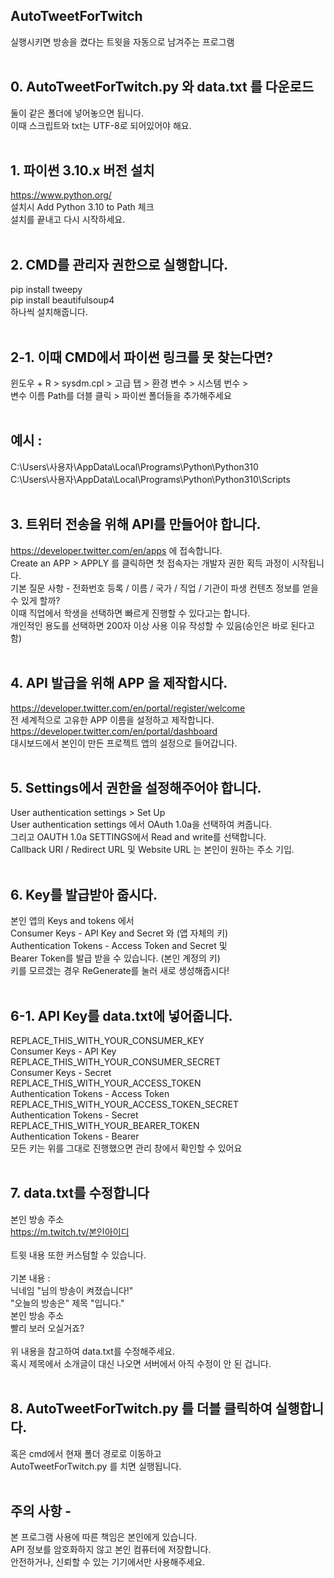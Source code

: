 ##  AutoTweetForTwitch
실행시키면 방송을 켰다는 트윗을 자동으로 남겨주는 프로그램<br>
<br>
## 0. AutoTweetForTwitch.py 와 data.txt 를 다운로드
둘이 같은 폴더에 넣어놓으면 됩니다.<br>
이때 스크립트와 txt는 UTF-8로 되어있어야 해요.<br>
<br>
## 1. 파이썬 3.10.x 버전 설치
https://www.python.org/<br>
설치시 Add Python 3.10 to Path 체크<br>
설치를 끝내고 다시 시작하세요.<br>
<br>
## 2. CMD를 관리자 권한으로 실행합니다.
pip install tweepy<br>
pip install beautifulsoup4<br>
하나씩 설치해줍니다.<br>
<br>
## 2-1. 이때 CMD에서 파이썬 링크를 못 찾는다면?
윈도우 + R > sysdm.cpl > 고급 탭 > 환경 변수 > 시스템 번수 ><br>
변수 이름 Path를 더블 클릭 > 파이썬 폴더들을 추가해주세요<br>
<br>
## 예시 :<br>
C:\Users\사용자\AppData\Local\Programs\Python\Python310<br>
C:\Users\사용자\AppData\Local\Programs\Python\Python310\Scripts<br>
<br>
## 3. 트위터 전송을 위해 API를 만들어야 합니다.
https://developer.twitter.com/en/apps 에 접속합니다.<br>
Create an APP > APPLY 를 클릭하면 첫 접속자는 개발자 권한 획득 과정이 시작됩니다.<br>
기본 질문 사항 - 전화번호 등록 / 이름 / 국가 / 직업 / 기관이 파생 컨텐츠 정보를 얻을 수 있게 할까? <br>
이때 직업에서 학생을 선택하면 빠르게 진행할 수 있다고는 합니다.<br>
개인적인 용도를 선택하면 200자 이상 사용 이유 작성할 수 있음(승인은 바로 된다고 함)<br>
<br>
## 4. API 발급을 위해 APP 을 제작합시다.
https://developer.twitter.com/en/portal/register/welcome<br>
전 세계적으로 고유한 APP 이름을 설정하고 제작합니다.<br>
https://developer.twitter.com/en/portal/dashboard<br>
대시보드에서 본인이 만든 프로젝트 앱의 설정으로 들어갑니다.<br>
<br>
## 5. Settings에서 권한을 설정해주어야 합니다.
User authentication settings > Set Up<br>
User authentication settings 에서 OAuth 1.0a을 선택하여 켜줍니다.<br>
그리고 OAUTH 1.0a SETTINGS에서 Read and write를 선택합니다.<br>
Callback URI / Redirect URL 및 Website URL 는 본인이 원하는 주소 기입.<br>
<br>
## 6. Key를 발급받아 줍시다.
본인 앱의 Keys and tokens 에서 <br>
Consumer Keys - API Key and Secret 와 (앱 자체의 키)<br>
Authentication Tokens - Access Token and Secret 및 <br>
Bearer Token를 발급 받을 수 있습니다. (본인 계정의 키)<br>
키를 모르겠는 경우 ReGenerate를 눌러 새로 생성해줍시다!<br>
<br>
## 6-1. API Key를 data.txt에 넣어줍니다.
REPLACE_THIS_WITH_YOUR_CONSUMER_KEY<br>
Consumer Keys - API Key<br>
REPLACE_THIS_WITH_YOUR_CONSUMER_SECRET<br>
Consumer Keys - Secret<br>
REPLACE_THIS_WITH_YOUR_ACCESS_TOKEN<br>
Authentication Tokens - Access Token<br>
REPLACE_THIS_WITH_YOUR_ACCESS_TOKEN_SECRET<br>
Authentication Tokens - Secret<br>
REPLACE_THIS_WITH_YOUR_BEARER_TOKEN<br>
Authentication Tokens - Bearer<br>
모든 키는 위를 그대로 진행했으면 관리 창에서 확인할 수 있어요<br>
<br>
## 7. data.txt를 수정합니다
본인 방송 주소<br>
https://m.twitch.tv/본인아이디<br>
<br>
트윗 내용 또한 커스텀할 수 있습니다.<br>
<br>
기본 내용 :<br>
닉네임 "님의 방송이 켜졌습니다!"<br>
"오늘의 방송은" 제목 "입니다."<br>
본인 방송 주소<br>
빨리 보러 오실거죠?<br>
<br>
위 내용을 참고하여 data.txt를 수정해주세요.<br>
혹시 제목에서 소개글이 대신 나오면 서버에서 아직 수정이 안 된 겁니다.<br>
<br>
## 8. AutoTweetForTwitch.py 를 더블 클릭하여 실행합니다.
혹은 cmd에서 현재 폴더 경로로 이동하고<br>
AutoTweetForTwitch.py 를 치면 실행됩니다.<br>
<br>
## 주의 사항 -
본 프로그램 사용에 따른 책임은 본인에게 있습니다.<br>
API 정보를 암호화하지 않고 본인 컴퓨터에 저장합니다.<br>
안전하거나, 신뢰할 수 있는 기기에서만 사용해주세요.<br>
<br>
